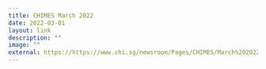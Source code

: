 ```yaml
---
title: CHIMES March 2022
date: 2022-03-01
layout: link
description: ""
image: ""
external: https://https://www.chi.sg/newsroom/Pages/CHIMES/March%202022/index.aspx
---
```

